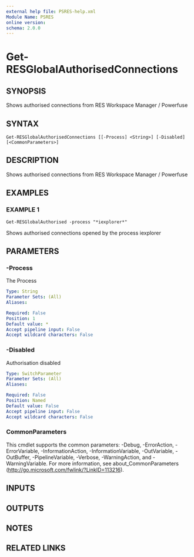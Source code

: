 ```yaml
---
external help file: PSRES-help.xml
Module Name: PSRES
online version:
schema: 2.0.0
---
```


# Get-RESGlobalAuthorisedConnections

## SYNOPSIS
Shows authorised connections from RES Workspace Manager / Powerfuse

## SYNTAX

```
Get-RESGlobalAuthorisedConnections [[-Process] <String>] [-Disabled] [<CommonParameters>]
```

## DESCRIPTION
Shows authorised connections from RES Workspace Manager / Powerfuse

## EXAMPLES

### EXAMPLE 1
```
Get-RESGlobalAuthorised -process "*iexplorer*"
```

Shows authorised connections opened by the process iexplorer

## PARAMETERS

### -Process
The Process

```yaml
Type: String
Parameter Sets: (All)
Aliases:

Required: False
Position: 1
Default value: *
Accept pipeline input: False
Accept wildcard characters: False
```

### -Disabled
Authorisation disabled

```yaml
Type: SwitchParameter
Parameter Sets: (All)
Aliases:

Required: False
Position: Named
Default value: False
Accept pipeline input: False
Accept wildcard characters: False
```

### CommonParameters
This cmdlet supports the common parameters: -Debug, -ErrorAction, -ErrorVariable, -InformationAction, -InformationVariable, -OutVariable, -OutBuffer, -PipelineVariable, -Verbose, -WarningAction, and -WarningVariable. For more information, see about_CommonParameters (http://go.microsoft.com/fwlink/?LinkID=113216).

## INPUTS

## OUTPUTS

## NOTES

## RELATED LINKS
